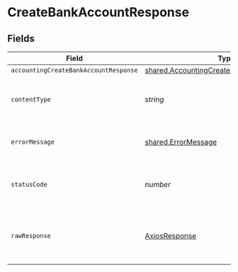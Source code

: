 # CreateBankAccountResponse


## Fields

| Field                                                                                                    | Type                                                                                                     | Required                                                                                                 | Description                                                                                              |
| -------------------------------------------------------------------------------------------------------- | -------------------------------------------------------------------------------------------------------- | -------------------------------------------------------------------------------------------------------- | -------------------------------------------------------------------------------------------------------- |
| `accountingCreateBankAccountResponse`                                                                    | [shared.AccountingCreateBankAccountResponse](../../models/shared/accountingcreatebankaccountresponse.md) | :heavy_minus_sign:                                                                                       | Success                                                                                                  |
| `contentType`                                                                                            | *string*                                                                                                 | :heavy_check_mark:                                                                                       | HTTP response content type for this operation                                                            |
| `errorMessage`                                                                                           | [shared.ErrorMessage](../../models/shared/errormessage.md)                                               | :heavy_minus_sign:                                                                                       | The request made is not valid.                                                                           |
| `statusCode`                                                                                             | *number*                                                                                                 | :heavy_check_mark:                                                                                       | HTTP response status code for this operation                                                             |
| `rawResponse`                                                                                            | [AxiosResponse](https://axios-http.com/docs/res_schema)                                                  | :heavy_minus_sign:                                                                                       | Raw HTTP response; suitable for custom response parsing                                                  |